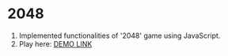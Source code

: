 # 2048
1. Implemented functionalities of '2048' game using JavaScript.
2. Play here: [DEMO LINK](https://<your_account>.github.io/<repo_name>/)
